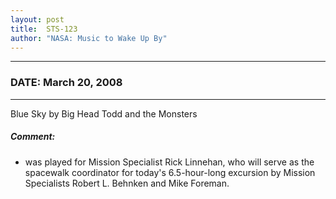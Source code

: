 ```yaml
---
layout: post
title:  STS-123
author: "NASA: Music to Wake Up By"
---
```


----
### DATE: March 20, 2008
----
Blue Sky by Big Head Todd and the Monsters

##### Comment:
* was played for Mission Specialist Rick Linnehan, who will serve as the spacewalk coordinator for today's 6.5-hour-long excursion by Mission Specialists Robert L. Behnken and Mike Foreman.
